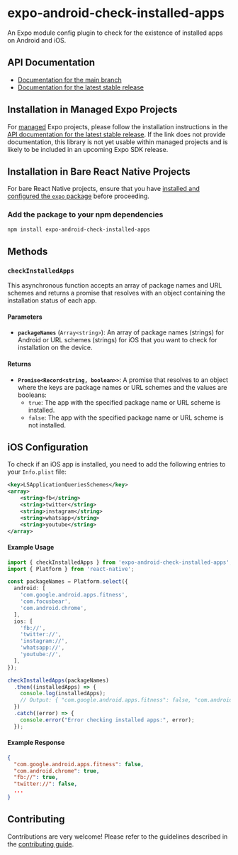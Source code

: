 # expo-android-check-installed-apps

An Expo module config plugin to check for the existence of installed apps on Android and iOS.

## API Documentation

- [Documentation for the main branch](https://github.com/expo/expo/blob/main/docs/pages/versions/unversioned/sdk/android-check-installed-apps.md)
- [Documentation for the latest stable release](https://docs.expo.dev/versions/latest/sdk/android-check-installed-apps/)

## Installation in Managed Expo Projects

For [managed](https://docs.expo.dev/archive/managed-vs-bare/) Expo projects, please follow the installation instructions in the [API documentation for the latest stable release](#api-documentation). If the link does not provide documentation, this library is not yet usable within managed projects and is likely to be included in an upcoming Expo SDK release.

## Installation in Bare React Native Projects

For bare React Native projects, ensure that you have [installed and configured the `expo` package](https://docs.expo.dev/bare/installing-expo-modules/) before proceeding.

### Add the package to your npm dependencies

```bash
npm install expo-android-check-installed-apps
```

## Methods

### `checkInstalledApps`

This asynchronous function accepts an array of package names and URL schemes and returns a promise that resolves with an object containing the installation status of each app.

#### Parameters

- **`packageNames`** (`Array<string>`): An array of package names (strings) for Android or URL schemes (strings) for iOS that you want to check for installation on the device.

#### Returns

- **`Promise<Record<string, boolean>>`**: A promise that resolves to an object where the keys are package names or URL schemes and the values are booleans:
  - `true`: The app with the specified package name or URL scheme is installed.
  - `false`: The app with the specified package name or URL scheme is not installed.

## iOS Configuration

To check if an iOS app is installed, you need to add the following entries to your `Info.plist` file:

```xml
<key>LSApplicationQueriesSchemes</key>
<array>
    <string>fb</string>
    <string>twitter</string>
    <string>instagram</string>
    <string>whatsapp</string>
    <string>youtube</string>
</array>
```

#### Example Usage

```typescript
import { checkInstalledApps } from 'expo-android-check-installed-apps';
import { Platform } from 'react-native';

const packageNames = Platform.select({
  android: [
    'com.google.android.apps.fitness',
    'com.focusbear',
    'com.android.chrome',
  ],
  ios: [
    'fb://',
    'twitter://',
    'instagram://',
    'whatsapp://',
    'youtube://',
  ],
});

checkInstalledApps(packageNames)
  .then((installedApps) => {
    console.log(installedApps);
    // Output: { "com.google.android.apps.fitness": false, "com.android.chrome": true, "fb://": true, ... }
  })
  .catch((error) => {
    console.error("Error checking installed apps:", error);
  });
```

#### Example Response

```json
{
  "com.google.android.apps.fitness": false,
  "com.android.chrome": true,
  "fb://": true,
  "twitter://": false,
  ...
}
```

## Contributing

Contributions are very welcome! Please refer to the guidelines described in the [contributing guide](https://github.com/expo/expo#contributing).
